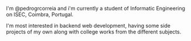 I'm @pedrogrcorreia and i'm currently a student of Informatic Engineering on ISEC, Coimbra, Portugal.


I'm most interested in backend web development, having some side projects of my own along with college works from the different subjects.


<!---
pedrogrcorreia/pedrogrcorreia is a ✨ special ✨ repository because its `README.md` (this file) appears on your GitHub profile.
You can click the Preview link to take a look at your changes.
--->
